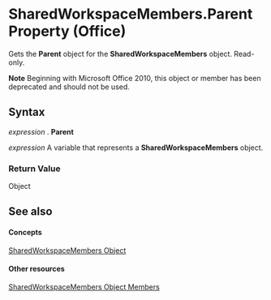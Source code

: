 
# SharedWorkspaceMembers.Parent Property (Office)

Gets the  **Parent** object for the **SharedWorkspaceMembers** object. Read-only.


 **Note**  Beginning with Microsoft Office 2010, this object or member has been deprecated and should not be used.


## Syntax

 _expression_ . **Parent**

 _expression_ A variable that represents a **SharedWorkspaceMembers** object.


### Return Value

Object


## See also


#### Concepts


[SharedWorkspaceMembers Object](2d0e6ce0-79ef-3030-b1af-465428314b15.md)
#### Other resources


[SharedWorkspaceMembers Object Members](296d0a8c-f0e6-769b-d5a4-8d38ad4403e2.md)

